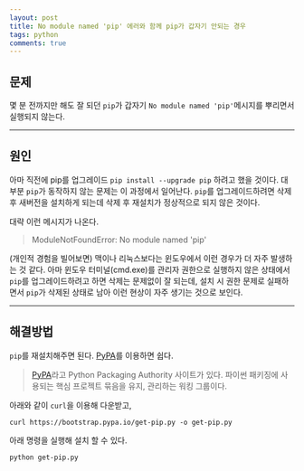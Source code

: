 ```yaml
---
layout: post
title: No module named 'pip' 에러와 함께 pip가 갑자기 안되는 경우 
tags: python
comments: true
---
```


## 문제

몇 분 전까지만 해도 잘 되던 `pip`가 갑자기 `No module named 'pip'`메시지를 뿌리면서 실행되지 않는다.  

---  

## 원인

아마 직전에 pip를 업그레이드 `pip install --upgrade pip` 하려고 했을 것이다. 대부분 `pip`가 동작하지 않는 문제는 이 과정에서 일어난다. `pip`를 업그레이드하려면 삭제 후 새버전을 설치하게 되는데 삭제 후 재설치가 정상적으로 되지 않은 것이다.  

대략 이런 메시지가 나온다.  

> ModuleNotFoundError: No module named 'pip'  

(개인적 경험을 빌어보면) 맥이나 리눅스보다는 윈도우에서 이런 경우가 더 자주 발생하는 것 같다. 아마 윈도우 터미널(cmd.exe)를 관리자 권한으로 실행하지 않은 상태에서 `pip`를 업그레이드하려고 하면 삭제는 문제없이 잘 되는데, 설치 시 권한 문제로 실패하면서 `pip`가 삭제된 상태로 남아 이런 현상이 자주 생기는 것으로 보인다.  

---  

## 해결방법  

`pip`를 재설치해주면 된다. [PyPA](https://www.pypa.io)를 이용하면 쉽다.  

> [PyPA](https://www.pypa.io)라고 Python Packaging Authority 사이트가 있다. 파이썬 패키징에 사용되는 핵심 프로젝트 묶음을 유지, 관리하는 워킹 그룹이다.  

아래와 같이 `curl`을 이용해 다운받고,  

`curl https://bootstrap.pypa.io/get-pip.py -o get-pip.py`  

아래 명령을 실행해 설치 할 수 있다.  

`python get-pip.py`  


